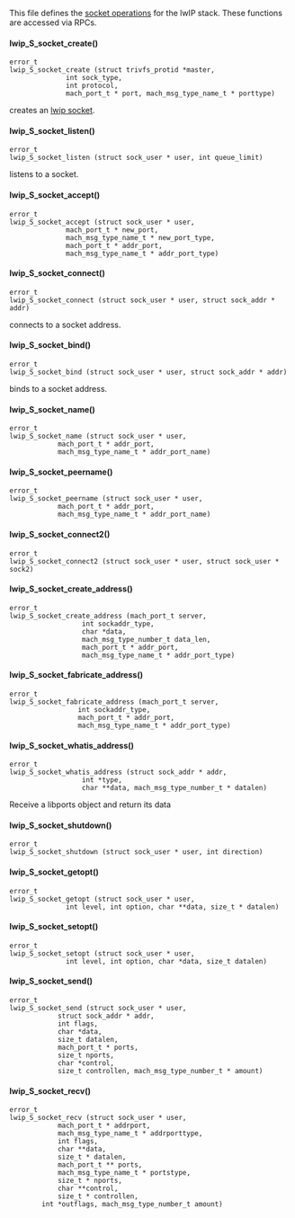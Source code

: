 This file defines the [socket operations](https://www.nongnu.org/lwip/2_1_x/group__socket.html) for the lwIP stack. These functions are accessed via RPCs.

#### lwip_S_socket_create() ####

    error_t
    lwip_S_socket_create (struct trivfs_protid *master,
    		      int sock_type,
    		      int protocol,
    		      mach_port_t * port, mach_msg_type_name_t * porttype)
creates an [lwip socket](https://www.nongnu.org/lwip/2_1_x/group__socket.html#ga862d8f4070c66dddb979540ce9ba6a83).

#### lwip_S_socket_listen() ####

    error_t
    lwip_S_socket_listen (struct sock_user * user, int queue_limit)
listens to a socket.

#### lwip_S_socket_accept() ####

    error_t
    lwip_S_socket_accept (struct sock_user * user,
    		      mach_port_t * new_port,
    		      mach_msg_type_name_t * new_port_type,
    		      mach_port_t * addr_port,
    		      mach_msg_type_name_t * addr_port_type)

#### lwip_S_socket_connect() ####

    error_t
    lwip_S_socket_connect (struct sock_user * user, struct sock_addr * addr)
connects to a socket address.

#### lwip_S_socket_bind() ####

    error_t
    lwip_S_socket_bind (struct sock_user * user, struct sock_addr * addr)
binds to a socket address.

#### lwip_S_socket_name() ####

    error_t
    lwip_S_socket_name (struct sock_user * user,
    		    mach_port_t * addr_port,
    		    mach_msg_type_name_t * addr_port_name)

#### lwip_S_socket_peername() ####

    error_t
    lwip_S_socket_peername (struct sock_user * user,
    			mach_port_t * addr_port,
    			mach_msg_type_name_t * addr_port_name)

#### lwip_S_socket_connect2() ####

    error_t
    lwip_S_socket_connect2 (struct sock_user * user, struct sock_user * sock2)

#### lwip_S_socket_create_address() ####

    error_t
    lwip_S_socket_create_address (mach_port_t server,
    			      int sockaddr_type,
    			      char *data,
    			      mach_msg_type_number_t data_len,
    			      mach_port_t * addr_port,
    			      mach_msg_type_name_t * addr_port_type)

#### lwip_S_socket_fabricate_address() ####

    error_t
    lwip_S_socket_fabricate_address (mach_port_t server,
    				 int sockaddr_type,
    				 mach_port_t * addr_port,
    				 mach_msg_type_name_t * addr_port_type)

#### lwip_S_socket_whatis_address() ####

    error_t
    lwip_S_socket_whatis_address (struct sock_addr * addr,
    			      int *type,
    			      char **data, mach_msg_type_number_t * datalen)
Receive a libports object and return its data

#### lwip_S_socket_shutdown() ####

    error_t
    lwip_S_socket_shutdown (struct sock_user * user, int direction)

#### lwip_S_socket_getopt() ####

    error_t
    lwip_S_socket_getopt (struct sock_user * user,
    		      int level, int option, char **data, size_t * datalen)

#### lwip_S_socket_setopt() ####

    error_t
    lwip_S_socket_setopt (struct sock_user * user,
    		      int level, int option, char *data, size_t datalen)

#### lwip_S_socket_send() ####

    error_t
    lwip_S_socket_send (struct sock_user * user,
    		    struct sock_addr * addr,
    		    int flags,
    		    char *data,
    		    size_t datalen,
    		    mach_port_t * ports,
    		    size_t nports,
    		    char *control,
    		    size_t controllen, mach_msg_type_number_t * amount)

#### lwip_S_socket_recv() ####

    error_t
    lwip_S_socket_recv (struct sock_user * user,
    		    mach_port_t * addrport,
    		    mach_msg_type_name_t * addrporttype,
    		    int flags,
    		    char **data,
    		    size_t * datalen,
    		    mach_port_t ** ports,
    		    mach_msg_type_name_t * portstype,
    		    size_t * nports,
    		    char **control,
    		    size_t * controllen,
 		    int *outflags, mach_msg_type_number_t amount)
